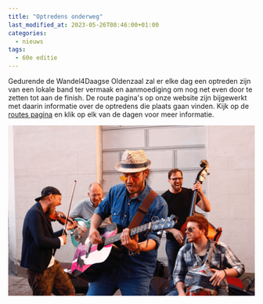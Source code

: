 ```yaml
---
title: "Optredens onderweg"
last_modified_at: 2023-05-26T08:46:00+01:00
categories:
  - nieuws
tags:
  - 60e editie
---
```


Gedurende de Wandel4Daagse Oldenzaal zal er elke dag een optreden zijn van een lokale band ter vermaak en aanmoediging om nog net even door te zetten tot aan de finish. De route pagina's op onze website zijn bijgewerkt met daarin informatie over de optredens die plaats gaan vinden. Kijk op de [routes pagina](/routes) en klik op elk van de dagen voor meer informatie.
  
[![Foto van een muziekband](/assets/images/news/2023/band.png)](/routes)  
